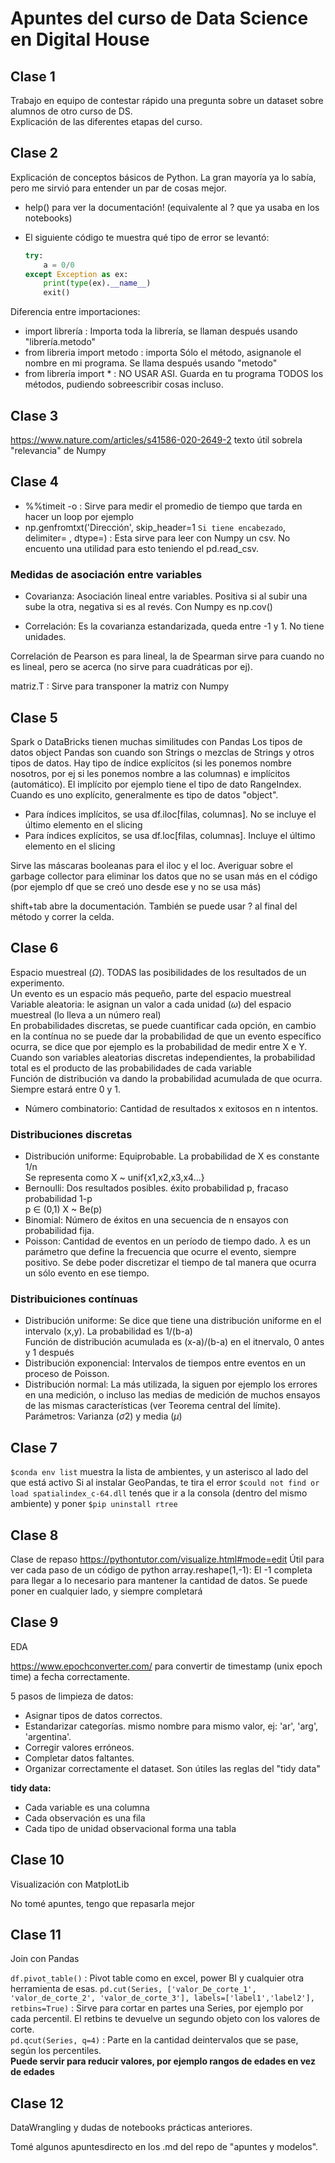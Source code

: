 # Apuntes del curso de Data Science en Digital House

## Clase 1

Trabajo en equipo de contestar rápido una pregunta sobre un dataset sobre alumnos de otro curso de DS.  
Explicación de las diferentes etapas del curso.


 ## Clase 2

Explicación de conceptos básicos de Python. La gran mayoría ya lo sabía, pero me sirvió para entender un par de cosas mejor.

- help() para ver la documentación! (equivalente al ? que ya usaba en los notebooks)

- El siguiente código te muestra qué tipo de error se levantó:
    ```python
    try:
        a = 0/0
    except Exception as ex:
        print(type(ex).__name__)
        exit()
    ```

Diferencia entre importaciones:
- import librería : Importa toda la librería, se llaman después usando "librería.metodo"
- from libreria import metodo : importa Sólo el método, asignanole el nombre en mi programa. Se llama después usando "metodo"
- from librería import * : NO USAR ASI. Guarda en tu programa TODOS los métodos, pudiendo sobreescribir cosas incluso.


## Clase 3

https://www.nature.com/articles/s41586-020-2649-2 texto útil sobrela "relevancia" de Numpy

## Clase 4

- %%timeit -o : Sirve para medir el promedio de tiempo que tarda en hacer un loop por ejemplo
- np.genfromtxt('Dirección', skip_header=1 `Si tiene encabezado`, delimiter= , dtype=) : Esta sirve para leer con Numpy un csv. No encuento una utilidad para esto teniendo el pd.read_csv.

### Medidas de asociación entre variables
- Covarianza: Asociación lineal entre variables. Positiva si al subir una sube la otra, negativa si es al revés.
Con Numpy es np.cov()

- Correlación: Es la covarianza estandarizada, queda entre -1 y 1. No tiene unidades.

Correlación de Pearson es para lineal, la de Spearman sirve para cuando no es lineal, pero se acerca (no sirve para cuadráticas por ej).

matriz.T : Sirve para transponer la matriz con Numpy

## Clase 5

Spark o DataBricks tienen muchas similitudes con Pandas
Los tipos de datos object Pandas son cuando son Strings o mezclas de Strings y otros tipos de datos.
Hay tipo de índice explícitos (si les ponemos nombre nosotros, por ej si les ponemos nombre a las columnas) e implícitos (automático). El implícito por ejemplo tiene el tipo de dato RangeIndex. Cuando es uno explícito, generalmente es tipo de datos "object".
- Para índices implícitos, se usa df.iloc[filas, columnas]. No se incluye el último elemento en el slicing
- Para índices explícitos, se usa df.loc[filas, columnas]. Incluye el último elemento en el slicing  

Sirve las máscaras booleanas para el iloc y el loc.
Averiguar sobre el garbage collector para eliminar los datos que no se usan más en el código (por ejemplo df que se creó uno desde ese y no se usa más)

shift+tab abre la documentación. También se puede usar ? al final del método y correr la celda.

## Clase 6

Espacio muestreal ($\Omega$). TODAS las posibilidades de los resultados de un experimento.  
Un evento es un espacio más pequeño, parte del espacio muestreal  
Variable aleatoria: le asignan un valor a cada unidad ($\omega$) del espacio muestreal (lo lleva a un número real)  
En probabilidades discretas, se puede cuantificar cada opción, en cambio en la contínua no se puede dar la probabilidad de que un evento específico ocurra, se dice que por ejemplo es la probabilidad de medir entre X e Y.  
Cuando son variables aleatorias discretas independientes, la probabilidad total es el producto de las probabilidades de cada variable  
Función de distribución va dando la probabilidad acumulada de que ocurra. Siempre estará entre 0 y 1.

- Número combinatorio: Cantidad de resultados x exitosos en n intentos. 


### Distribuciones discretas
- Distribución uniforme: Equiprobable. La probabilidad de X es constante 1/n  
    Se representa como X ~ unif{x1,x2,x3,x4...}
- Bernoulli: Dos resultados posibles. éxito probabilidad p, fracaso probabilidad 1-p  
    p $\in$ (0,1) X ~ Be(p)
- Binomial: Número de éxitos en una secuencia de n ensayos con probabilidad fija. 
- Poisson: Cantidad de eventos en un período de tiempo dado. $\lambda$ es un parámetro que define la frecuencia que ocurre el evento, siempre positivo. Se debe poder discretizar el tiempo de tal manera que ocurra un sólo evento en ese tiempo.  

### Distribuiciones contínuas
- Distribución uniforme: Se dice que tiene una distribución uniforme en el intervalo (x,y). La probabilidad es 1/(b-a)  
    Función de distribución acumulada es (x-a)/(b-a) en el itnervalo, 0 antes y 1 después
- Distribución exponencial: Intervalos de tiempos entre eventos en un proceso de Poisson. 
- Distribución normal: La más utilizada, la siguen por ejemplo los errores en una medición, o incluso las medias de medición de muchos ensayos de las mismas características (ver Teorema central del límite).  
    Parámetros: Varianza ($\sigma$2) y media ($\mu$)  
    

## Clase 7

`$conda env list` muestra la lista de ambientes, y un asterisco al lado del que está activo
Si al instalar GeoPandas, te tira el error `$could not find or load spatialindex_c-64.dll` tenés que ir a la consola (dentro del mismo ambiente) y poner `$pip uninstall rtree`

## Clase 8

Clase de repaso
https://pythontutor.com/visualize.html#mode=edit Útil para ver cada paso de un código de python
array.reshape(1,-1): El -1 completa para llegar a lo necesario para mantener la cantidad de datos. Se puede poner en cualquier lado, y siempre completará

##  Clase 9
EDA

https://www.epochconverter.com/ para convertir de timestamp (unix epoch time) a fecha correctamente.  

5 pasos de limpieza de datos:
- Asignar tipos de datos correctos. 
- Estandarizar categorías. mismo nombre para mismo valor, ej: 'ar', 'arg', 'argentina'.
- Corregir valores erróneos.
- Completar datos faltantes.
- Organizar correctamente el dataset. Son útiles las reglas del "tidy data"

**tidy data:**
- Cada variable es una columna
- Cada observación es una fila
- Cada tipo de unidad observacional forma una tabla

## Clase 10
Visualización con MatplotLib

No tomé apuntes, tengo que repasarla mejor

## Clase 11
Join con Pandas

`df.pivot_table()` :   Pivot table como en excel, power BI y cualquier otra herramienta de esas. 
`pd.cut(Series, ['valor_De_corte_1', 'valor_de_corte_2', 'valor_de_corte_3'], labels=['label1','label2'], retbins=True)` : Sirve para cortar en partes una Series, por ejemplo por cada percentil. El retbins te devuelve un segundo objeto con los valores de corte.  
`pd.qcut(Series, q=4)` : Parte en la cantidad deintervalos que se pase, según los percentiles.  
**Puede servir para reducir valores, por ejemplo rangos de edades en vez de edades**

## Clase 12
DataWrangling y dudas de notebooks prácticas anteriores.

Tomé algunos apuntesdirecto en los .md del repo de "apuntes y modelos".
